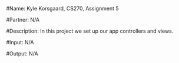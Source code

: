 #Name: Kyle Korsgaard, CS270, Assignment 5

#Partner: N/A

#Description: In this project we set up our app controllers and views.

#Input: N/A

#Output: N/A
